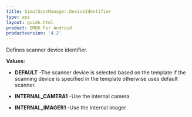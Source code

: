 ```yaml
---
title: SimulScanManager.DeviceIdentifier
type: api
layout: guide.html
product: EMDK For Android
productversion: '4.2'
---
```



Defines scanner device identifier.

**Values:**

* **DEFAULT** -The scanner device is selected based on the template if the scanning device is specified in the template otherwise uses default scanner.

* **INTERNAL_CAMERA1** -Use the internal camera

* **INTERNAL_IMAGER1** -Use the internal imager

